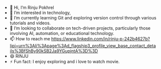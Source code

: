 - 👋 Hi, I’m Rinju Pokhrel
- 👀 I’m interested in technology,
- 🌱 I’m currently learning Git and exploring version control through various tutorials and videos.
- 💞️  I’m looking to collaborate on tech-driven projects, particularly those involving AI, automation, or educational technology.
- 📫 How to reach me https://www.linkedin.com/in/rinju-p-242b4627b?lipi=urn%3Ali%3Apage%3Ad_flagship3_profile_view_base_contact_details%3BfShBy90kSB2Ja9YGupjntA%3D%3D
- 😄 RINJU 
- ⚡ Fun fact: I enjoy exploring and i love to watch movie.

<!---
Rinju-Pokhrel1/Rinju-Pokhrel1 is a ✨ special ✨ repository because its `README.md` (this file) appears on your GitHub profile.
You can click the Preview link to take a look at your changes.
--->
